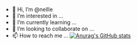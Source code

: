 - 👋 Hi, I’m @nellle
- 👀 I’m interested in ...
- 🌱 I’m currently learning ...
- 💞️ I’m looking to collaborate on ...
- 📫 How to reach me ...
[![Anurag's GitHub stats](https://github-readme-stats.vercel.app/api?username=nellle)](https://github.com/anuraghazra/github-readme-stats)

<!---
nellle/nellle is a ✨ special ✨ repository because its `README.md` (this file) appears on your GitHub profile.
You can click the Preview link to take a look at your changes.
--->
